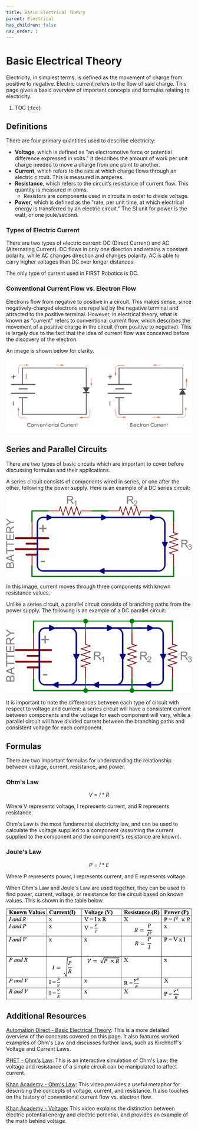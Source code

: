 ```yaml
---
title: Basic Electrical Theory
parent: Electrical
has_children: false
nav_order: 1
---
```


# Basic Electrical Theory

Electricity, in simplest terms, is defined as the movement of charge from positive to negative. Electric current refers to the flow of said charge. This page gives a basic overview of important concepts and formulas relating to electricity.

1. TOC
{:toc}

## Definitions

There are four primary quantities used to describe electricity:

- **Voltage**, which is defined as "an electromotive force or potential difference expressed in volts." It describes the amount of work per unit charge needed to move a charge from one point to another.
- **Current**, which refers to the rate at which charge flows through an electric circuit. This is measured in amperes.
- **Resistance**, which refers to the circuit’s resistance of current flow. This quantity is measured in ohms.
  - Resistors are components used in circuits in order to divide voltage.
- **Power**, which is defined as the "rate, per unit time, at which electrical energy is transferred by an electric circuit." The SI unit for power is the watt, or one joule/second.

### Types of Electric Current

There are two types of electric current: DC (Direct Current) and AC (Alternating Current). DC flows in only one direction and retains a constant polarity, while AC changes direction and changes polarity. AC is able to carry higher voltages than DC over longer distances.

The only type of current used in FIRST Robotics is DC.

### Conventional Current Flow vs. Electron Flow

Electrons flow from negative to positive in a circuit. This makes sense, since negatively-charged electrons are repelled by the negative terminal and attracted to the positive terminal. However, in electrical theory, what is known as "current" refers to conventional current flow, which describes the movement of a positive charge in the circuit (from positive to negative). This is largely due to the fact that the idea of current flow was conceived before the discovery of the electron.

An image is shown below for clarity.

![](../res/conventionalElectronDifference.png)

## Series and Parallel Circuits

There are two types of basic circuits which are important to cover before discussing formulas and their applications.

A series circuit consists of components wired in series, or one after the other, following the power supply. Here is an example of a DC series circuit:

![](../res/seriesCircuitExample.png)

In this image, current moves through three components with known resistance values.

Unlike a series circuit, a parallel circuit consists of branching paths from the power supply. The following is an example of a DC parallel circuit:

![](../res/parallelCircuitExample.png)

It is important to note the differences between each type of circuit with respect to voltage and current: a series circuit will have a consistent current between components and the voltage for each component will vary, while a parallel circuit will have divided current between the branching paths and consistent voltage for each component.

## Formulas 

There are two important formulas for understanding the relationship between voltage, current, resistance, and power.

### Ohm's Law

$$V = I*R$$ 

Where V represents voltage, I represents current, and R represents resistance.

Ohm's Law is the most fundamental electricity law, and can be used to calculate the voltage supplied to a component (assuming the current supplied to the component and the component's resistance are known).

### Joule's Law

$$ P = I * E $$

Where P represents power, I represents current, and E represents voltage. 

When Ohm's Law and Joule's Law are used together, they can be used to find power, current, voltage, or resistance for the circuit based on known values. This is shown in the table below.

![](../res/rearrangedFormulas.png)

## Additional Resources

[Automation Direct - Basic Electrical Theory](https://library.automationdirect.com/basic-electrical-theory/): This is a more detailed overview of the concepts covered on this page. It also features worked examples of Ohm's Law and discusses further laws, such as Kirchhoff's Voltage and Current Laws.

[PHET - Ohm's Law](https://phet.colorado.edu/en/simulation/ohms-law): This is an interactive simulation of Ohm's Law; the voltage and resistance of a simple circuit can be manipulated to affect current.

[Khan Academy - Ohm's Law](https://www.khanacademy.org/science/ap-physics-1/ap-circuits-topic/current-ap/v/circuits-part-1): This video provides a useful metaphor for describing the concepts of voltage, current, and resistance. It also touches on the history of conventional current flow vs. electron flow.

[Khan Academy - Voltage](https://www.khanacademy.org/science/physics/electric-charge-electric-force-and-voltage/electric-potential-voltage/v/voltage): This video explains the distinction between electric potential energy and electric potential, and provides an example of the math behind voltage.





